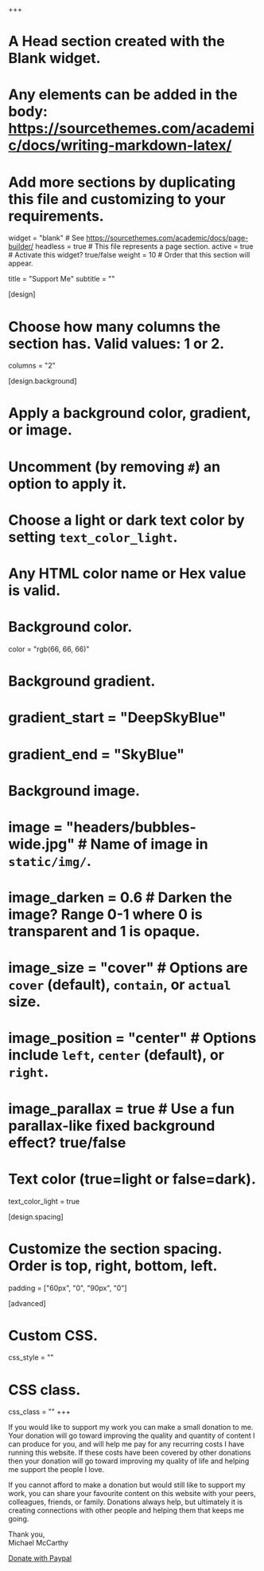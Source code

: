 +++
# A Head section created with the Blank widget.
# Any elements can be added in the body: https://sourcethemes.com/academic/docs/writing-markdown-latex/
# Add more sections by duplicating this file and customizing to your requirements.

widget = "blank"  # See https://sourcethemes.com/academic/docs/page-builder/
headless = true  # This file represents a page section.
active = true  # Activate this widget? true/false
weight = 10  # Order that this section will appear.

title = "Support Me"
subtitle = ""

[design]
  # Choose how many columns the section has. Valid values: 1 or 2.
  columns = "2"

[design.background]
  # Apply a background color, gradient, or image.
  #   Uncomment (by removing `#`) an option to apply it.
  #   Choose a light or dark text color by setting `text_color_light`.
  #   Any HTML color name or Hex value is valid.

  # Background color.
  color = "rgb(66, 66, 66)"
  
  # Background gradient.
  # gradient_start = "DeepSkyBlue"
  # gradient_end = "SkyBlue"
  
  # Background image.
  # image = "headers/bubbles-wide.jpg"  # Name of image in `static/img/`.
  # image_darken = 0.6  # Darken the image? Range 0-1 where 0 is transparent and 1 is opaque.
  # image_size = "cover"  #  Options are `cover` (default), `contain`, or `actual` size.
  # image_position = "center"  # Options include `left`, `center` (default), or `right`.
  # image_parallax = true  # Use a fun parallax-like fixed background effect? true/false

  # Text color (true=light or false=dark).
  text_color_light = true

[design.spacing]
  # Customize the section spacing. Order is top, right, bottom, left.
  padding = ["60px", "0", "90px", "0"]

[advanced]
 # Custom CSS. 
 css_style = ""
 
 # CSS class.
 css_class = ""
+++

If you would like to support my work you can make a small donation to me. Your donation will go toward improving the quality and quantity of content I can produce for you, and will help me pay for any recurring costs I have running this website. If these costs have been covered by other donations then your donation will go toward improving my quality of life and helping me support the people I love.

If you cannot afford to make a donation but would still like to support my work, you can share your favourite content on this website with your peers, colleagues, friends, or family. Donations always help, but ultimately it is creating connections with other people and helping them that keeps me going.

Thank you,  
Michael McCarthy

<p class="cta-btns">
<a href="https://www.paypal.com/cgi-bin/webscr?cmd=_s-xclick&hosted_button_id=M77S2BN3BFCDA&source=url" class="btn btn-outline-primary btn-lg">
<i class="fab fa-paypal pr-1" aria-hidden="true"></i>Donate with Paypal</a>
</p>

<!--- [<i class="fab fa-paypal pr-1" style="color:$sta-primary"></i> Donate using Paypal.me](https://www.paypal.me/michaelgmccarthy)--->
